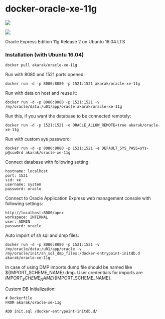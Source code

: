docker-oracle-xe-11g
============================
[![](https://images.microbadger.com/badges/image/akarak/oracle-xe-11g.svg)](https://microbadger.com/images/akarak/oracle-xe-11g "Get your own image badge on microbadger.com")

[![](https://images.microbadger.com/badges/version/akarak/oracle-xe-11g.svg)](https://microbadger.com/images/akarak/oracle-xe-11g "Get your own version badge on microbadger.com")

Oracle Express Edition 11g Release 2 on Ubuntu 16.04 LTS

### Installation (with Ubuntu 16.04)
```
docker pull akarak/oracle-xe-11g
```

Run with 8080 and 1521 ports opened:
```
docker run -d -p 8080:8080 -p 1521:1521 akarak/oracle-xe-11g
```

Run with data on host and reuse it:
```
docker run -d -p 8080:8080 -p 1521:1521 -v /my/oracle/data:/u01/app/oracle akarak/oracle-xe-11g
```

Run this, if you want the database to be connected remotely:
```
docker run -d -p 1521:1521 -e ORACLE_ALLOW_REMOTE=true akarak/oracle-xe-11g
```

Run with custom sys password:
```
docker run -d -p 8080:8080 -p 1521:1521 -e DEFAULT_SYS_PASS=sYs-p@ssw0rd akarak/oracle-xe-11g
```

Connect database with following setting:
```
hostname: localhost
port: 1521
sid: xe
username: system
password: oracle
```

Connect to Oracle Application Express web management console with following settings:
```
http://localhost:8080/apex
workspace: INTERNAL
user: ADMIN
password: oracle
```

Auto import of sh sql and dmp files:
```
docker run -d -p 8080:8080 -p 1521:1521 -v /my/oracle/data:/u01/app/oracle -v /my/oracle/init/sh_sql_dmp_files:/docker-entrypoint-initdb.d akarak/oracle-xe-11g
```
In case of using DMP imports dump file should be named like ${IMPORT_SCHEME_NAME}.dmp. User credentials for imports are ${IMPORT_SCHEME_NAME}/${IMPORT_SCHEME_NAME}.


Custom DB Initialization:
```
# Dockerfile
FROM akarak/oracle-xe-11g

ADD init.sql /docker-entrypoint-initdb.d/
```
